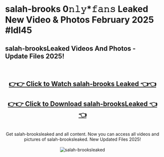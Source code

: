 # salah-brooks 0𝚗𝚕𝚢*𝚏𝚊𝚗𝚜 Leaked New Video & Photos February 2025 #ldl45

<h2>salah-brooksLeaked Videos And Photos - Update Files 2025!</h2>
<br>
<div align="center">
<h2><a href="https://mediaupload.pro?title=salah-brooks&ref=11F" rel="nofollow">👉👉 Click to Watch salah-brooks Leaked 👈👈</a></h2>
<h2><a href="https://mediaupload.pro?title=salah-brooks&ref=11F" rel="nofollow">👉👉 Click to Download salah-brooksLeaked 👈👈</a></h2>
<br>
Get salah-brooksleaked and all content. Now you can access all videos and pictures of salah-brooksleaked. New Updated Files 2025!
<br>
<br>
<a href="https://mediaupload.pro?title=salah-brooks&ref=11F" rel="nofollow" data-target="animated-image.originalLink"><img src="https://i.ibb.co/Gkj2r4b/banner.png" alt="salah-brooksleaked" style="max-width: 100%; display: inline-block;" data-target="animated-image.originalImage"></a>
</div>
<br>

